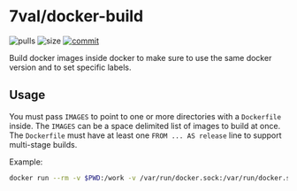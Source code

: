# 7val/docker-build

![pulls](https://img.shields.io/docker/pulls/7val/docker-build.svg)
![size](https://images.microbadger.com/badges/image/7val/docker-build.svg)
[![commit](https://images.microbadger.com/badges/commit/7val/docker-build.svg)](https://microbadger.com/images/7val/docker-build)

Build docker images inside docker to make sure to use the same docker version and to set specific labels.

## Usage

You must pass `IMAGES` to point to one or more directories with a `Dockerfile` inside.
The `IMAGES` can be a space delimited list of images to build at once.
The `Dockerfile` must have at least one `FROM ... AS release` line to support multi-stage builds.

Example:

```bash
docker run --rm -v $PWD:/work -v /var/run/docker.sock:/var/run/docker.sock -e IMAGES="nodejs-runner sloppy" 7val/docker-build
```
